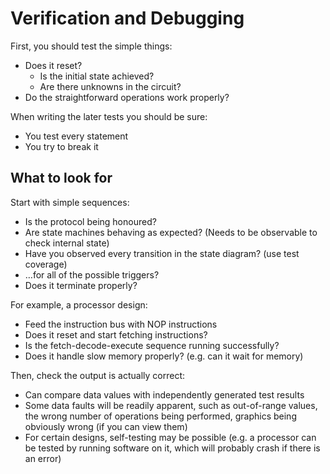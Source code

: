 # Verification and Debugging
First, you should test the simple things:
- Does it reset?
	- Is the initial state achieved?
	- Are there unknowns in the circuit?
- Do the straightforward operations work properly?

When writing the later tests you should be sure:
- You test every statement
- You try to break it

## What to look for
Start with simple sequences:
- Is the protocol being honoured?
- Are state machines behaving as expected? (Needs to be observable to check internal state)
- Have you observed every transition in the state diagram? (use test coverage)
- …for all of the possible triggers?
- Does it terminate properly?

For example, a processor design:
- Feed the instruction bus with NOP instructions
- Does it reset and start fetching instructions?
- Is the fetch-decode-execute sequence running successfully?
- Does it handle slow memory properly? (e.g. can it wait for memory)

Then, check the output is actually correct:
- Can compare data values with independently generated test results
- Some data faults will be readily apparent, such as out-of-range values, the wrong number of operations being performed, graphics being obviously wrong (if you can view them)
- For certain designs, self-testing may be possible (e.g. a processor can be tested by running software on it, which will probably crash if there is an error)


